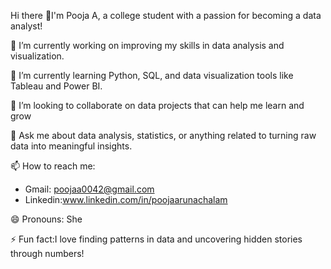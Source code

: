 Hi there 👋I'm Pooja A, a college student with a passion for becoming a data analyst!

 🔭 I’m currently working on improving my skills in data analysis and visualization.

🌱 I’m currently learning Python, SQL, and data visualization tools like Tableau and Power BI.

👯 I’m looking to collaborate on data projects that can help me learn and grow

💬 Ask me about data analysis, statistics, or anything related to turning raw data into meaningful insights.

 📫 How to reach me: 
 
  - Gmail: poojaa0042@gmail.com
 - Linkedin:www.linkedin.com/in/poojaarunachalam
 
 😄 Pronouns: She
 
⚡ Fun fact:I love finding patterns in data and uncovering hidden stories through numbers!
